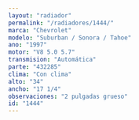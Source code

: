 ```yaml
---
layout: "radiador"
permalink: "/radiadores/1444/"
marca: "Chevrolet"
modelo: "Suburban / Sonora / Tahoe"
ano: "1997"
motor: "V8 5.0 5.7"
transmision: "Automática"
parte: "432285"
clima: "Con clima"
alto: "34"
ancho: "17 1/4"
observaciones: "2 pulgadas grueso"
id: "1444"
---
```


